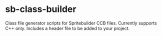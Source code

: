 # sb-class-builder
Class file generator scripts for Spritebuilder CCB files. Currently supports C++ only.
Includes a header file to be added to your project.
